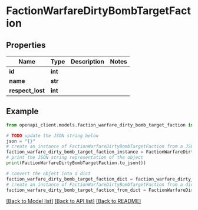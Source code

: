 # FactionWarfareDirtyBombTargetFaction


## Properties

Name | Type | Description | Notes
------------ | ------------- | ------------- | -------------
**id** | **int** |  | 
**name** | **str** |  | 
**respect_lost** | **int** |  | 

## Example

```python
from openapi_client.models.faction_warfare_dirty_bomb_target_faction import FactionWarfareDirtyBombTargetFaction

# TODO update the JSON string below
json = "{}"
# create an instance of FactionWarfareDirtyBombTargetFaction from a JSON string
faction_warfare_dirty_bomb_target_faction_instance = FactionWarfareDirtyBombTargetFaction.from_json(json)
# print the JSON string representation of the object
print(FactionWarfareDirtyBombTargetFaction.to_json())

# convert the object into a dict
faction_warfare_dirty_bomb_target_faction_dict = faction_warfare_dirty_bomb_target_faction_instance.to_dict()
# create an instance of FactionWarfareDirtyBombTargetFaction from a dict
faction_warfare_dirty_bomb_target_faction_from_dict = FactionWarfareDirtyBombTargetFaction.from_dict(faction_warfare_dirty_bomb_target_faction_dict)
```
[[Back to Model list]](../README.md#documentation-for-models) [[Back to API list]](../README.md#documentation-for-api-endpoints) [[Back to README]](../README.md)


